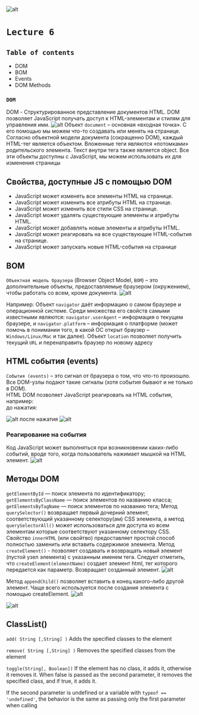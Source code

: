 
![alt](/images/dom.jpg)
# `Lecture 6`

## `Table of contents`
* DOM
* BOM
* Events
* DOM Methods

### `DOM`
DOM - Структурированное представление документов HTML. DOM позволяет JavaScript получать доступ к HTML-элементам и стилям для управления ими.
![alt](/images/dom%20tree.webp)
Объект `document` – основная «входная точка». С его помощью мы можем что-то создавать или менять на странице.
<br>
Согласно объектной модели документа (сокращенно DOM), каждый HTML-тег является объектом.
Вложенные теги являются «потомками» родительского элемента. Текст внутри тега также является
object. Все эти объекты доступны с JavaScript, мы можем использовать их для изменения страницы

## Свойства, доступные JS с помощью DOM
* JavaScript может изменять все элементы HTML на странице.
* JavaScript может изменить все атрибуты HTML на странице.
* JavaScript может изменить все стили CSS на странице.
* JavaScript может удалять существующие элементы и атрибуты HTML.
* JavaScript может добавлять новые элементы и атрибуты HTML.
* JavaScript может реагировать на все существующие HTML-события на странице.
* JavaScript может запускать новые HTML-события на странице

## BOM
`Объектная модель браузера` (Browser Object Model, `BOM`) – это дополнительные объекты, предоставляемые браузером (окружением), чтобы работать со всем, кроме документа.
![alt](/images/BOM.png)

Например:
Объект `navigator` даёт информацию о самом браузере и операционной системе. Среди множества его свойств самыми известными являются: `navigator.userAgent` – информация о текущем браузере, и `navigator.platform` – информация о платформе (может помочь в понимании того, в какой ОС открыт браузер – `Windows/Linux/Mac` и так далее).
Объект `location` позволяет получить текущий `URL` и перенаправить браузер по новому адресу

## HTML события (events)
`События (events)` – это сигнал от браузера о том, что что-то произошло. Все DOM-узлы подают такие сигналы (хотя события бывают и не только в DOM).
<br>
HTML DOM позволяет JavaScript реагировать на HTML события, например:
<br>
до нажатия:

![alt](/images/event.png) 
после нажатия
![alt](/images/e2.png)


### **Реагирование на события**
Код JavaScript может выполняться при возникновении каких-либо событий, вроде того, когда пользователь нажимает мышкой на HTML элемент.
![alt](/images/events.png)

## Методы DOM
`getElementById` — поиск элемента по идентификатору;
`getElementsByClassName` — поиск элементов по названию класса;
`getElementsByTagName` — поиск элементов по названию тега;
Метод  `querySelector()` возвращает первый дочерний элемент, соответствующий
указанному селектору(ам) CSS элемента, а метод `querySelectorAll()` может использоваться для доступа ко всем элементам
которые соответствуют указанному селектору CSS.
Свойство `innerHTML` (или свойтво) предоставляет простой способ полностью 
заменить или вставить содержимое элемента.
Метод `createElement()` - позволяет создавать и возвращать
новый элемент (пустой узел элемента) с указанным именем тега. Следует отметить, что `createElement(elementName)` создает элемент html, тег которого
передается как параметр. Возвращает созданный элемент.
![alt](/images/methods.png)
<br>

Метод `appendChild()` позволяет вставить в конец какого-либо другой элемент. Чаще всего используется после создания элемента с помощью createElement.
![alt](/images/append.png)
<br>

![alt](/images/append2.png)

## ClassList()

`add( String [,String] )` 
Adds the specified classes to the element
<br>

`remove( String [,String] )` 
Removes the specified classes from the element
<br>

`toggle(String[, Boolean])` 
If the element has no class, it adds it, otherwise it removes it. When
false is passed as the second parameter, it removes the specified
class, and if true, it adds it.
<br>

If the second parameter is undefined or a variable with
`typeof == 'undefined'`, the behavior is the same as passing only the
first parameter when calling


